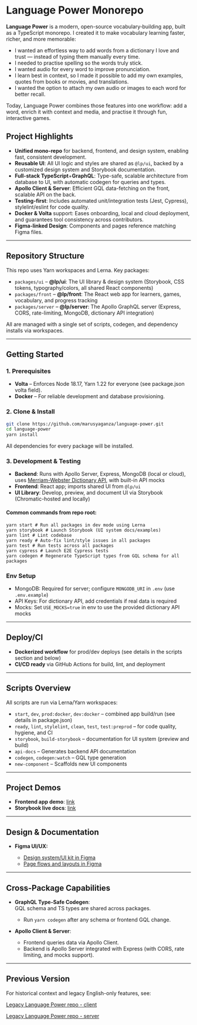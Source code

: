 # Language Power Monorepo

**Language Power** is a modern, open-source vocabulary‑building app, built as a TypeScript monorepo.
I created it to make vocabulary learning faster, richer, and more memorable:

- I wanted an effortless way to add words from a dictionary I love and trust — instead of typing them manually every time.
- I needed to practise spelling so the words truly stick.
- I wanted audio for every word to improve pronunciation.
- I learn best in context, so I made it possible to add my own examples, quotes from books or movies, and translations.
- I wanted the option to attach my own audio or images to each word for better recall.

Today, Language Power combines those features into one workflow: add a word, enrich it with context and media, and practise it through fun, interactive games.

## Project Highlights

- **Unified mono-repo** for backend, frontend, and design system, enabling fast, consistent development.
- **Reusable UI**: All UI logic and styles are shared as `@lp/ui`, backed by a customized design system and Storybook documentation.
- **Full-stack TypeScript**+**GraphQL**: Type-safe, scalable architecture from database to UI, with automatic codegen for queries and types.
- **Apollo Client & Server**: Efficient GQL data-fetching on the front, scalable API on the back.
- **Testing-first**: Includes automated unit/integration tests (Jest, Cypress), stylelint/eslint for code quality.
- **Docker & Volta** support: Eases onboarding, local and cloud deployment, and guarantees tool consistency across contributors.
- **Figma-linked Design**: Components and pages reference matching Figma files.

---

## Repository Structure

This repo uses Yarn workspaces and Lerna. Key packages:

- `packages/ui` – **@lp/ui**: The UI library & design system (Storybook, CSS tokens, typography/colors, all shared React components)
- `packages/front` – **@lp/front**: The React web app for learners, games, vocabulary, and progress tracking
- `packages/server` – **@lp/server**: The Apollo GraphQL server (Express, CORS, rate-limiting, MongoDB, dictionary API integration)

All are managed with a single set of scripts, codegen, and dependency installs via workspaces.

---

## Getting Started

### 1. Prerequisites

- **Volta** – Enforces Node 18.17, Yarn 1.22 for everyone (see package.json volta field).
- **Docker** – For reliable development and database provisioning.

### 2. Clone & Install

```bash
git clone https://github.com/marusyaganza/language-power.git
cd language-power
yarn install
```

All dependencies for every package will be installed.

### 3. Development & Testing

- **Backend**: Runs with Apollo Server, Express, MongoDB (local or cloud), uses [Merriam-Webster Dictionary API](https://dictionaryapi.com/), with built-in API mocks
- **Frontend**: React app; imports shared UI from `@lp/ui`
- **UI Library**: Develop, preview, and document UI via Storybook (Chromatic-hosted and locally)

#### Common commands from repo root:

```
yarn start # Run all packages in dev mode using Lerna
yarn storybook # Launch Storybook (UI system docs/examples)
yarn lint # Lint codebase
yarn ready # Auto-fix lint/style issues in all packages
yarn test # Run tests across all packages
yarn cypress # Launch E2E Cypress tests
yarn codegen # Regenerate TypeScript types from GQL schema for all packages
```

### Env Setup

- MongoDB: Required for server; configure `MONGODB_URI` in `.env` (use `.env.example`)
- API Keys: For dictionary API, add credentials if real data is required
- Mocks: Set `USE_MOCKS=true` in env to use the provided dictionary API mocks

---

## Deploy/CI

- **Dockerized workflow** for prod/dev deploys (see details in the scripts section and below)
- **CI/CD ready** via GitHub Actions for build, lint, and deployment

---

## Scripts Overview

All scripts are run via Lerna/Yarn workspaces:

- `start`, `dev`, `prod:docker`, `dev:docker` – combined app build/run (see details in package.json)
- `ready`, `lint`, `stylelint`, `clean`, `test`, `test:preprod` – for code quality, hygiene, and CI
- `storybook`, `build-storybook` – documentation for UI system (preview and build)
- `api-docs` – Generates backend API documentation
- `codegen`, `codegen:watch` – GQL type generation
- `new-component` – Scaffolds new UI components
---

## Project Demos

- **Frontend app demo**: [link](https://lp-monorepo-1.onrender.com)
- **Storybook live docs**: [link](https://lp-design-system.netlify.app/?path=/docs/design-system-colors--docs)

---

## Design & Documentation

- **Figma UI/UX:**

  - [Design system/UI kit in Figma](https://www.figma.com/design/uLznHs3pU0bQqy7Wwn3xQx/Design-system?node-id=2-123&t=i0lZuzBj152W7e0j-1)
  - [Page flows and layouts in Figma](https://www.figma.com/design/uLznHs3pU0bQqy7Wwn3xQx/Design-system?node-id=2-228&t=cV9Um1WVsmJJoaFu-1)

---

## Cross-Package Capabilities

- **GraphQL Type-Safe Codegen**:  
  GQL schema and TS types are shared across packages.

  - Run `yarn codegen` after any schema or frontend GQL change.

- **Apollo Client & Server**:
  - Frontend queries data via Apollo Client.
  - Backend is Apollo Server integrated with Express (with CORS, rate limiting, and mocks support).

---

## Previous Version

For historical context and legacy English-only features, see:

[Legacy Language Power repo - client](https://github.com/marusyaganza/language-power)

[Legacy Language Power repo - server](https://github.com/marusyaganza/language-power-backend)

